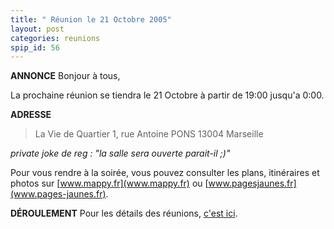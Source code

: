 ```yaml
---
title: " Réunion le 21 Octobre 2005"
layout: post
categories: reunions
spip_id: 56
---
```

**ANNONCE**
Bonjour à tous,

La prochaine réunion se tiendra le 21 Octobre à partir de 19:00 jusqu'a 0:00.

**ADRESSE**

> La Vie de Quartier
> 1, rue Antoine PONS
> 13004 Marseille


*private joke de reg : "la salle sera ouverte parait-il ;)"*

Pour vous rendre à la soirée, vous pouvez consulter les plans, itinéraires et photos sur [www.mappy.fr](www.mappy.fr) ou [www.pagesjaunes.fr](www.pages-jaunes.fr).


**DÉROULEMENT**
Pour les détails des réunions, [c'est ici](/association/les-reunions-du-plug/).


